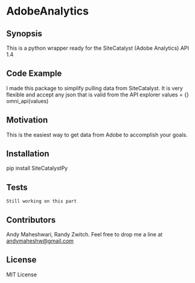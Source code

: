 AdobeAnalytics
=========================

## Synopsis

This is a python wrapper ready for the SiteCatalyst (Adobe Analytics) API 1.4

## Code Example

I made this package to simplify pulling data from SiteCatalyst. It is very flexible and accept any json that is valid from the API explorer
    values = {}
    omni_api(values)

## Motivation

This is the easiest way to get data from Adobe to accomplish your goals.

## Installation

   pip install SiteCatalystPy

## Tests

    Still working on this part

## Contributors

Andy Maheshwari, Randy Zwitch. Feel free to drop me a line at andymaheshw@gmail.com

## License

MIT License